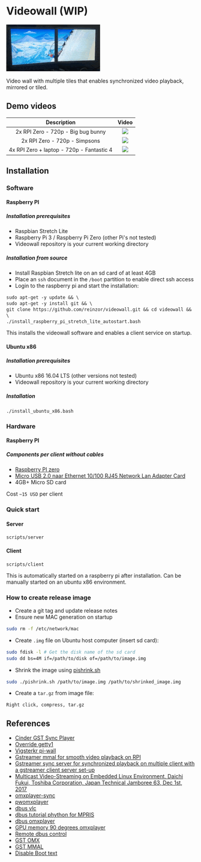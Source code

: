 # Videowall (WIP)

![2 monitor example](doc/example_2monitor.gif)

Video wall with multiple tiles that enables synchronized video playback, mirrored or tiled.

## Demo videos

| Description              |  Video                   |
:-------------------------:|:-------------------------:
2x RPI Zero - 720p - Big bug bunny | [![](https://i.ytimg.com/vi/J6anLNTHhKU/hqdefault.jpg?sqp=-oaymwEXCPYBEIoBSFryq4qpAwkIARUAAIhCGAE=&rs=AOn4CLAbHFzynnliHqYyTq_kqAnbEGeOMQ)](https://www.youtube.com/watch?v=J6anLNTHhKU&t=6s)
2x RPI Zero - 720p - Simpsons | [![](https://i.ytimg.com/vi/LbjiZv7XG90/hqdefault.jpg?sqp=-oaymwEXCPYBEIoBSFryq4qpAwkIARUAAIhCGAE=&rs=AOn4CLAJD6sVR5jl0S1Nh0xCmMs0TnJ5Cg)](https://www.youtube.com/watch?v=LbjiZv7XG90)
4x RPI Zero + laptop - 720p - Fantastic 4 | [![](https://i.ytimg.com/vi/6yAyf_zFOXs/hqdefault.jpg?sqp=-oaymwEXCPYBEIoBSFryq4qpAwkIARUAAIhCGAE=&rs=AOn4CLBUYEAAOIZw1AJAcohWJSlpyzUQDw)](https://www.youtube.com/watch?v=6yAyf_zFOXs)

## Installation

### Software

#### Raspberry PI

##### Installation prerequisites

- Raspbian Stretch Lite
- Raspberry Pi 3 / Raspberry Pi Zero (other Pi's not tested)
- Videowall repository is your current working directory

##### Installation from source

- Install Raspbian Stretch lite on an sd card of at least 4GB
- Place an `ssh` document in the `/boot` partition to enable direct ssh access
- Login to the raspberry pi and start the installation:

```
sudo apt-get -y update && \
sudo apt-get -y install git && \
git clone https://github.com/reinzor/videowall.git && cd videowall && \
./install_raspberry_pi_stretch_lite_autostart.bash
```

This installs the videowall software and enables a client service on startup.

#### Ubuntu x86

##### Installation prerequisites

- Ubuntu x86 16.04 LTS (other versions not tested)
- Videowall repository is your current working directory

##### Installation

```
./install_ubuntu_x86.bash
```

### Hardware

#### Raspberry PI

##### Components per client without cables

- [Raspberry PI zero](https://www.adafruit.com/product/2885)
- [Micro USB 2.0 naar Ethernet 10/100 RJ45 Network Lan Adapter Card](https://nl.banggood.com/Micro-USB-2_0-to-Ethernet-10-or-100-RJ45-Network-Lan-Adapter-Card-p-921585.html)
- 4GB+ Micro SD card

Cost `~15 USD` per client

### Quick start

#### Server

    scripts/server

#### Client

    scripts/client

This is automatically started on a raspberry pi after installation. Can be manually started on an ubuntu x86 environment.

### How to create release image

- Create a git tag and update release notes
- Ensure new MAC generation on startup

```bash
sudo rm -f /etc/network/mac
```

- Create `.img` file on Ubuntu host computer (insert sd card):

```bash
sudo fdisk -l # Get the disk name of the sd card
sudo dd bs=4M if=/path/to/disk of=/path/to/image.img
```

- Shrink the image using [pishrink.sh](https://raw.githubusercontent.com/Drewsif/PiShrink/master/pishrink.sh)

```bash
sudo ./pishrink.sh /path/to/image.img /path/to/shrinked_image.img
```

- Create a `tar.gz` from image file:

```
Right click, compress, tar.gz
```

## References

- [Cinder GST Sync Player](https://github.com/patrickFuerst/Cinder-GstVideoSyncPlayer)
- [Override getty1](https://raymii.org/s/tutorials/Run_software_on_tty1_console_instead_of_login_getty.html)
- [Vigsterkr pi-wall](https://github.com/vigsterkr/pi-wall)
- [Gstreamer mmal for smooth video playback on RPI](https://gstreamer.freedesktop.org/data/events/gstreamer-conference/2016/John%20Sadler%20-%20Smooth%20video%20on%20Raspberry%20Pi%20with%20gst-mmal%20(Lightning%20Talk).pdf)
- [Gstreamer sync server for synchronized playback on multiple client with a gstreamer client server set-up](https://github.com/ford-prefect/gst-sync-server)
- [Multicast Video-Streaming on Embedded Linux Environment, Daichi Fukui, Toshiba Corporation, Japan Technical Jamboree 63, Dec 1st, 2017](https://elinux.org/images/3/33/Multicast_jamboree63_fukui.pdf)
- [omxplayer-sync](https://github.com/turingmachine/omxplayer-sync)
- [pwomxplayer](https://github.com/JeffCost/pwomxplayer)
- [dbus vlc](https://wiki.videolan.org/DBus-spec/)
- [dbus tutorial phython for MPRIS](http://amhndu.github.io/Blog/python-dbus-mpris.html)
- [dbus omxplayer](https://github.com/popcornmix/omxplayer)
- [GPU memory 90 degrees omxplayer](https://github.com/popcornmix/omxplayer/issues/467)
- [Remote dbus control](https://stackoverflow.com/questions/10158684/connecting-to-dbus-over-tcp/13275973#13275973)
- [GST OMX](https://github.com/GStreamer/gst-omx)
- [GST MMAL](https://github.com/youviewtv/gst-mmal)
- [Disable Boot text](https://retropie.org.uk/docs/FAQ/#how-do-i-hide-the-boot-text)
